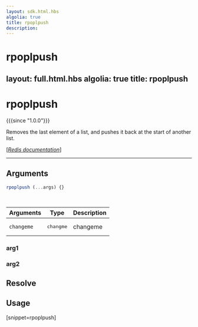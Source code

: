 ```yaml
---
layout: sdk.html.hbs
algolia: true
title: rpoplpush
description:
---
```


# rpoplpush
layout: full.html.hbs
algolia: true
title: rpoplpush
---

# rpoplpush

{{{since "1.0.0"}}}

Removes the last element of a list, and pushes it back at the start of another list.

[[_Redis documentation_]](https://redis.io/commands/rpoplpush)

---

## Arguments

```js
rpoplpush (...args) {}

```

<br/>

| Arguments    | Type    | Description |
|--------------|---------|-------------|
| ``changeme`` | <pre>changme</pre> | changeme    |

### arg1

### arg2

## Resolve

## Usage

[snippet=rpoplpush]
